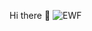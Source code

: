 Hi there 👋
![EWF](https://user-images.githubusercontent.com/49988198/162614310-bc32437f-2bcb-4b1d-8b83-b333637726af.jpg)

<!--
**BhanuMM/BhanuMM** is a ✨ _special_ ✨ repository because its `README.md` (this file) appears on your GitHub profile.

Here are some ideas to get you started:

- 🔭 I’m currently working on ...
- 🌱 I’m currently learning ...
- 👯 I’m looking to collaborate on ...
- 🤔 I’m looking for help with ...
- 💬 Ask me about ...
- 📫 How to reach me: ...
- 😄 Pronouns: ...
- ⚡ Fun fact: ...
-->
